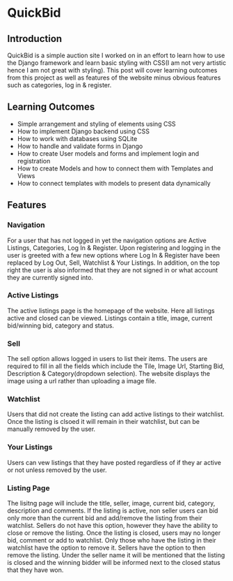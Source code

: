 # QuickBid
## Introduction
QuickBid is a simple auction site I worked on in an effort to learn how to use the Django framework and learn basic styling with CSS(I am not very artistic hence I am not great with styling). This post will cover learning outcomes from this project as well as features of the website minus obvious features such as categories, log in & register.

## Learning Outcomes
* Simple arrangement and styling of elements using CSS 
* How to implement Django backend using CSS
* How to work with databases using SQLite
* How to handle and validate forms in Django
* How to create User models and forms and implement login and registration
* How to create Models and how to connect them with Templates and Views
* How to connect templates with models to present data dynamically

## Features
### Navigation
For a user that has not logged in yet the navigation options are Active Listings, Categories, Log In & Register. Upon registering and logging in the user is greeted with a few new options where Log In & Register have been replaced by Log Out, Sell, Watchlist & Your Listings. In addition, on the top right the user is also informed that they are not signed in or what account they are currently signed into.

### Active Listings
The active listings page is the homepage of the website. Here all listings active and closed can be viewed. Listings contain a title, image, current bid/winning bid, category and status.

### Sell
The sell option allows logged in users to list their items. The users are required to fill in all the fields which include the Tile, Image Url, Starting Bid, Description & Category(dropdown selection). The website displays the image using a url rather than uploading a image file.

### Watchlist
Users that did not create the listing can add active listings to their watchlist. Once the listing is clsoed it will remain in their watchlist, but can be manually removed by the user.

### Your Listings
Users can vew listings that they have posted regardless of if they ar active or not unless removed by the user.

### Listing Page
The lisitng page will include the title, seller, image, current bid, category, description and comments. If the listing is active, non seller users can bid only more than the current bid and add/remove the listing from their watchlist. Sellers do not have this option, however they have the ability to close or remove the listing. Once the listing is closed, users may no longer bid, comment or add to watchlist. Only those who have the listing in their watchlist have the option to remove it. Sellers have the option to then remove the listing. Under the seller name it will be mentioned that the listing is closed and the winning bidder will be informed next to the closed status that they have won.

